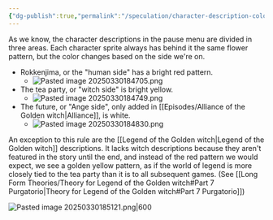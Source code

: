```yaml
---
{"dg-publish":true,"permalink":"/speculation/character-description-colors/","contentClasses":"center-headings red-truth red-links blue-truth center-images"}
---
```


As we know, the character descriptions in the pause menu are divided in three areas.
Each character sprite always has behind it the same flower pattern, but the color changes based on the side we're on.

- Rokkenjima, or the "human side"  has a bright red pattern.
	- ![Pasted image 20250330184705.png](/img/user/Attachments/Pasted%20image%2020250330184705.png)
- The tea party, or "witch side" is bright yellow.
	- ![Pasted image 20250330184749.png](/img/user/Attachments/Pasted%20image%2020250330184749.png)
- The future, or "Ange side", only added in [[Episodes/Alliance of the Golden witch\|Alliance]], is white.
	- ![Pasted image 20250330184830.png](/img/user/Attachments/Pasted%20image%2020250330184830.png)


An exception to this rule are the [[Legend of the Golden witch\|Legend of the Golden witch]] descriptions. It lacks witch descriptions because they aren't featured in the story until the end, and instead of the red pattern we would expect, we see a golden yellow pattern, as if the world of legend is more closely tied to the tea party than it is to all subsequent games. 
(See [[Long Form Theories/Theory for Legend of the Golden witch#Part 7 Purgatorio\|Theory for Legend of the Golden witch#Part 7 Purgatorio]])

![Pasted image 20250330185121.png|600](/img/user/Attachments/Pasted%20image%2020250330185121.png)



